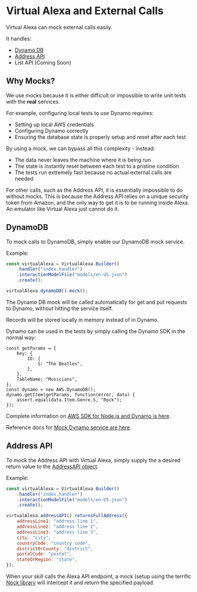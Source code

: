 # Virtual Alexa and External Calls
Virtual Alexa can mock external calls easily.

It handles:  
* [Dynamo DB](#dynamodb)
* [Address API](#address-api)
* List API (Coming Soon)

## Why Mocks?
We use mocks because it is either difficult or impossible to write unit tests with the **real** services.

For example, configuring local tests to use Dynamo requires:
* Setting up local AWS credentials
* Configuring Dynamo correctly
* Ensuring the database state is properly setup and reset after each test

By using a mock, we can bypass all this complexity - instead:
* The data never leaves the machine where it is being run
* The state is instantly reset between each test to a pristine condition
* The tests run extremely fast because no actual external calls are needed

For other calls, such as the Address API, it is essentially impossible to do without mocks.
This is because the Address API relies on a unique security token from Amazon, 
and the only way to get it is to be running inside Alexa. An emulator like Virtual Alexa just cannot do it.

## DynamoDB
To mock calls to DynamoDB, simply enable our DynamoDB mock service.

Example:

```javascript
const virtualAlexa = VirtualAlexa.Builder()
    .handler("index.handler")
    .interactionModelFile("models/en-US.json")
    .create();

virtualAlexa.dynamoDB().mock();
```

The Dynamo DB mock will be called automatically for get and put requests to Dynamo, without hitting the service itself.

Records will be stored locally in memory instead of in Dynamo.

Dynamo can be used in the tests by simply calling the Dynamo SDK in the normal way:

```
const getParams = {
    Key: {
        ID: {
            S: "The Beatles",
        },
    },
    TableName: "Musicians",
};
const dynamo = new AWS.DynamoDB();
dynamo.getItem(getParams, function(error, data) {
    assert.equal(data.Item.Genre.S, "Rock");
});
```

Complete information on [AWS SDK for Node.js and Dynamo is here](https://docs.aws.amazon.com/AWSJavaScriptSDK/latest/AWS/DynamoDB.html).

Reference docs for [Mock Dynamo service are here](https://bespoken.github.io/virtual-alexa/api/classes/dynamodb.html).

## Address API
To mock the Address API with Virtual Alexa, simply supply the a desired return value to the [AddressAPI object](https://bespoken.github.io/virtual-alexa/api/classes/addressapi.html).

Example:
```javascript
const virtualAlexa = VirtualAlexa.Builder()
    .handler("index.handler")
    .interactionModelFile("models/en-US.json")
    .create();

virtualAlexa.addressAPI().returnsFullAddress({
    addressLine1: "address line 1",
    addressLine2: "address line 2",
    addressLine3: "address line 3",
    city: "city",
    countryCode: "country code",
    districtOrCounty: "district",
    postalCode: "postal",
    stateOrRegion: "state",
});
```

When your skill calls the Alexa API endpoint, 
a mock (setup using the terrific [Nock library](https://github.com/node-nock/nock) will intercept it and return the specified payload.

